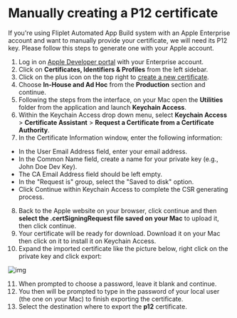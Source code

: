 # Manually creating a P12 certificate

If you're using Fliplet Automated App Build system with an Apple Enterprise account and want to manually provide your certificate, we will need its P12 key. Please follow this steps to generate one with your Apple account.

1. Log in on [Apple Developer portal](https://developer.apple.com/) with your Enterprise account.
2. Click on **Certificates, Identifiers & Profiles** from the left sidebar.
3. Click on the plus icon on the top right to [create a new certificate](https://developer.apple.com/account/ios/certificate/create).
4. Choose **In-House and Ad Hoc** from the **Production** section and continue.
5. Following the steps from the interface, on your Mac open the **Utilities** folder from the application and launch **Keychain Access**.
6. Within the Keychain Access drop down menu, select **Keychain Access** > **Certificate Assistant** > **Request a Certificate from a Certificate Authority**.
7. In the Certificate Information window, enter the following information:
  - In the User Email Address field, enter your email address.
  - In the Common Name field, create a name for your private key (e.g., John Doe Dev Key).
  - The CA Email Address field should be left empty.
  - In the "Request is" group, select the "Saved to disk" option.
  - Click Continue within Keychain Access to complete the CSR generating process.
8. Back to the Apple website on your browser, click continue and then **select the .certSigningRequest file saved on your Mac** to upload it, then click continue.
9. Your certificate will be ready for download. Download it on your Mac then click on it to install it on Keychain Access.
10. Expand the imported certificate like the picture below, right click on the private key and click export:

![img](https://cl.ly/1v273Y1p2S0N/Image%202018-06-11%20at%207.26.14%20PM.png)

11. When prompted to choose a password, leave it blank and continue.
12. You then will be prompted to type in the password of your local user (the one on your Mac) to finish exporting the certificate.
13. Select the destination where to export the **p12** certificate.